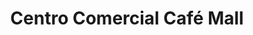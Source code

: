---
title: "Centro Comercial Café Mall"
url: /pitalito/centro-comercial-cafe-mall/
shop: Einkaufszentrum
---